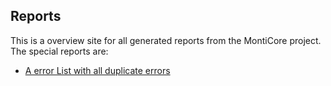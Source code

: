 ## Reports

This is a overview site for all generated reports from the MontiCore project.
The special reports are:
* [A error List with all duplicate errors](ErrorList.md)